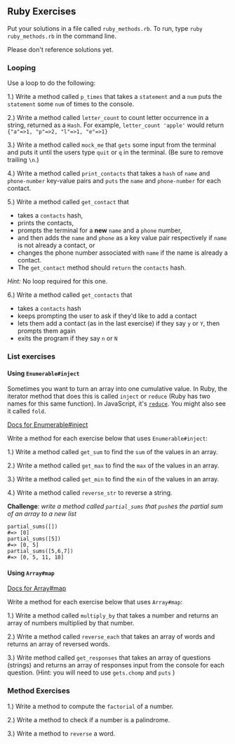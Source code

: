 ## Ruby Exercises

Put your solutions in a file called `ruby_methods.rb`. To run, type `ruby ruby_methods.rb` in the command line.

<!-- When you've built a working solution, add it to the [Google Doc](https://docs.google.com/document/d/1R1ML7bezFZHO2mTh8K4zV_T122pLoE4aQoxgES5MPLc/edit?usp=sharing)!

Later in class, I'll share solutions with you. -->

Please don't reference solutions yet. 

### Looping

Use a loop to do the following:

1.) Write a method called `p_times` that takes a `statement` and a `num` puts the `statement` some `num` of times to the console.

2.) Write a method called `letter_count` to count letter occurrence in a string, returned as a `Hash`. For example, `letter_count 'apple'` would return `{"a"=>1, "p"=>2, "l"=>1, "e"=>1}`

3.) Write a method called `mock_me` that `gets` some input from the terminal and puts it until the users type `quit` or `q` in the terminal. (Be sure to remove trailing `\n`.)

4.) Write a method called `print_contacts` that takes a `hash` of `name` and `phone-number` key-value pairs and `puts` the `name` and `phone-number` for each contact.

5.) Write a method called `get_contact` that

  * takes a `contacts` hash,
  * prints the contacts,
  * prompts the terminal for a **new** `name` and a `phone` number,
  * and then adds the `name` and `phone` as a key value pair respectively if `name` is not already a contact, or
  * changes the phone number associated with `name` if the name is already a contact.
  * The `get_contact` method should `return` the `contacts` hash.

 *Hint:* No loop required for this one.

6.) Write a method called `get_contacts` that

  * takes a `contacts` hash
  * keeps prompting the user to ask if they'd like to add a contact
  * lets them add a contact (as in the last exercise) if they say `y` or `Y`, then prompts them again
  * exits the program if they say `n` or `N`


### List exercises

#### Using `Enumerable#inject`

Sometimes you want to turn an array  into  one cumulative value.  In Ruby, the iterator method that does this is called `inject` or `reduce` (Ruby has two names for this same function).  In JavaScript, it's [`reduce`](https://developer.mozilla.org/en-US/docs/Web/JavaScript/Reference/Global_Objects/Array/Reduce). You might also see it called `fold`.


[Docs for Enumerable#inject](http://ruby-doc.org/core-2.2.0/Enumerable.html#method-i-inject)  


Write a method for each exercise below that uses `Enumerable#inject`:

1.) Write a method called `get_sum` to find the `sum` of the values in an array.

2.) Write a method called `get_max` to find the `max` of the values in an array.

3.) Write a method called `get_min` to find the `min` of the values in an array.

4.) Write a method called `reverse_str` to reverse a string.

**Challenge**: *write a method called `partial_sums` that `push`es the partial sum of an array to a new list*

```
partial_sums([])
#=> [0]
partial_sums([5])
#=> [0, 5]
partial_sums([5,6,7])
#=> [0, 5, 11, 18]
```

#### Using `Array#map`
[Docs for Array#map](http://ruby-doc.org/core-2.2.0/Array.html#method-i-map)

Write a method for each exercise below that uses `Array#map`:

1.)  Write a method called `multiply_by` that takes a number and returns an array of numbers multiplied by that number.

2.)  Write a method called `reverse_each` that takes an array of words and returns an array of reversed words.

3.)  Write method called `get_responses` that takes an array of questions (strings) and returns an array of responses input from the console for each question. (Hint: you will need to use `gets.chomp` and `puts` )

### Method Exercises

1.) Write a method to compute the `factorial` of a number.

2.) Write a method to check if a number is a palindrome.

3.) Write a method to `reverse` a word.
